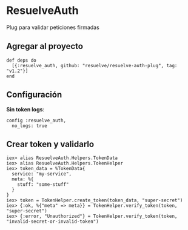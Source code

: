 # ResuelveAuth

Plug para validar peticiones firmadas

## Agregar al proyecto

```
def deps do
  [{:resuelve_auth, github: "resuelve/resuelve-auth-plug", tag: "v1.2"}]
end
```

## Configuración
**Sin token logs**:
```
config :resuelve_auth,
  no_logs: true
```

## Crear token y validarlo
```
iex> alias ResuelveAuth.Helpers.TokenData
iex> alias ResuelveAuth.Helpers.TokenHelper
iex> token_data = %TokenData{
  service: "my-service",
  meta: %{
    stuff: "some-stuff"
  }
}
iex> token = TokenHelper.create_token(token_data, "super-secret")
iex> {:ok, %{"meta" => meta}} = TokenHelper.verify_token(token, "super-secret")
iex> {:error, "Unauthorized"} = TokenHelper.verify_token(token, "invalid-secret-or-invalid-token")
```
